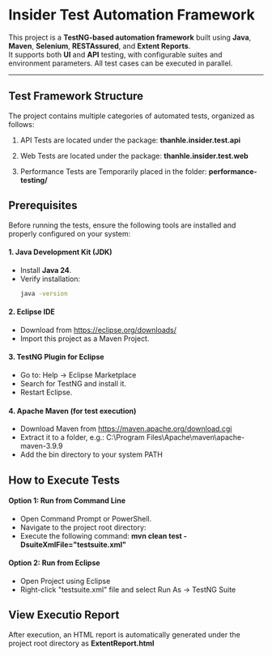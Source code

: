 # Insider Test Automation Framework

This project is a **TestNG-based automation framework** built using **Java**, **Maven**, **Selenium**, **RESTAssured**, and **Extent Reports**.  
It supports both **UI** and **API** testing, with configurable suites and environment parameters. All test cases can be executed in parallel.

---
## Test Framework Structure

The project contains multiple categories of automated tests, organized as follows:

1) API Tests are located under the package: **thanhle.insider.test.api**

2) Web Tests are located under the package: **thanhle.insider.test.web**

3) Performance Tests are Temporarily placed in the folder: **performance-testing/**


## Prerequisites

Before running the tests, ensure the following tools are installed and properly configured on your system:

#### 1️. Java Development Kit (JDK)
- Install **Java 24**.  
- Verify installation:
  ```bash
  java -version

#### 2. Eclipse IDE
- Download from https://eclipse.org/downloads/
- Import this project as a Maven Project.

#### 3. TestNG Plugin for Eclipse
- Go to: Help → Eclipse Marketplace
- Search for TestNG and install it.
- Restart Eclipse.

#### 4.  Apache Maven (for test execution)
- Download Maven from https://maven.apache.org/download.cgi
- Extract it to a folder, e.g.: C:\Program Files\Apache\maven\apache-maven-3.9.9
- Add the bin directory to your system PATH


## How to Execute Tests
#### Option 1: Run from Command Line
- Open Command Prompt or PowerShell.
- Navigate to the project root directory:
- Execute the following command: **mvn clean test -DsuiteXmlFile="testsuite.xml"**

#### Option 2: Run from Eclipse
- Open Project using Eclipse
- Right-click "testsuite.xml" file and select Run As → TestNG Suite

## View Executio Report
After execution, an HTML report is automatically generated under the project root directory as **ExtentReport.html**